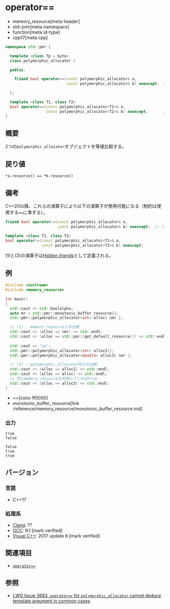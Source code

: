# operator==
* memory_resource[meta header]
* std::pmr[meta namespace]
* function[meta id-type]
* cpp17[meta cpp]

```cpp
namespace std::pmr {

  template <class Tp = byte>
  class polymorphic_allocator {

  public:

    friend bool operator==(const polymorphic_allocator& a,
                           const polymorphic_allocator& b) noexcept;  // (1)

  };

  template <class T1, class T2>
  bool operator==(const polymorphic_allocator<T1>& a,
                  const polymorphic_allocator<T2>& b) noexcept;       // (2)
}
```

## 概要
2つの`polymorphic_allocator`オブジェクトを等値比較する。

## 戻り値
`*a.resource() == *b.resource()`

## 備考

C++20以降、これらの演算子により以下の演算子が使用可能になる（制約は使用する`==`に準ずる）。

```cpp
friend bool operator!=(const polymorphic_allocator& a,
                       const polymorphic_allocator& b) noexcept;  // (3)

template <class T1, class T2>
bool operator!=(const polymorphic_allocator<T1>& a,
                const polymorphic_allocator<T2>& b) noexcept;
```

(1)と(3)の演算子は[*Hidden friends*](/article/lib/hidden_friends.md)として定義される。

## 例
```cpp example
#include <iostream>
#include <memory_resource>

int main()
{
  std::cout << std::boolalpha;
  auto mr = std::pmr::monotonic_buffer_resource{};
  std::pmr::polymorphic_allocator<int> alloc{ &mr };

  // (1) : memory_resourceとの比較
  std::cout << (alloc == &mr) << std::endl;
  std::cout << (alloc == std::pmr::get_default_resource()) << std::endl;
  
  std::cout << '\n';
  std::pmr::polymorphic_allocator<int> alloc2{};
  std::pmr::polymorphic_allocator<double> alloc3{ &mr };

  // (2) : polymorphic_allocator同士の比較
  std::cout << (alloc == alloc2) << std::endl;
  std::cout << (alloc == alloc) << std::endl;
  // 同じmemory_resourceを利用していればtrue
  std::cout << (alloc == alloc3) << std::endl;
}
```
* ==[color ff0000]
* monotonic_buffer_resource[link /reference/memory_resource/monotonic_buffer_resource.md]

### 出力
```
true
false

false
true
true
```

## バージョン
### 言語
- C++17

### 処理系
- [Clang](/implementation.md#clang): ??
- [GCC](/implementation.md#gcc): 9.1 [mark verified]
- [Visual C++](/implementation.md#visual_cpp): 2017 update 6 [mark verified]

## 関連項目
- [`operator==`](/reference/memory_resource/memory_resource/op_equal.md)

## 参照

- [LWG Issue 3683. `operator==` for `polymorphic_allocator` cannot deduce template argument in common cases](https://cplusplus.github.io/LWG/issue3683)